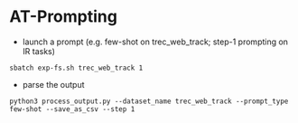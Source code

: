 # AT-Prompting

- launch a prompt (e.g. few-shot on trec_web_track; step-1 prompting on IR tasks)
```
sbatch exp-fs.sh trec_web_track 1 
```

- parse the output
```
python3 process_output.py --dataset_name trec_web_track --prompt_type few-shot --save_as_csv --step 1
```
